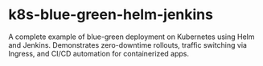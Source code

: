 # k8s-blue-green-helm-jenkins
A complete example of blue-green deployment on Kubernetes using Helm and Jenkins. Demonstrates zero-downtime rollouts, traffic switching via Ingress, and CI/CD automation for containerized apps.

